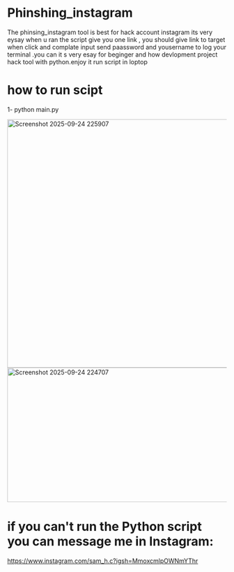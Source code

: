 # Phinshing_instagram
The phinsing_instagram tool is best for hack account instagram its very eysay when u ran the script give you one link , you should give link to target when click and complate input send paassword and yousername to log your terminal .you can it s very esay for beginger and how devlopment project hack tool with python.enjoy it 
run script in loptop 

# how to run scipt
 1- python main.py
	




<img width="1220" height="569" alt="Screenshot 2025-09-24 225907" src="https://github.com/user-attachments/assets/588a7ca4-6de4-4ac2-803c-dd6da5f40468" />


<img width="1125" height="308" alt="Screenshot 2025-09-24 224707" src="https://github.com/user-attachments/assets/4890cef0-1262-43a7-90ca-8c332a39b53d" />


# if you can't run the Python script you can message me in Instagram:
 https://www.instagram.com/sam_h.c?igsh=MmoxcmlpOWNmYThr

